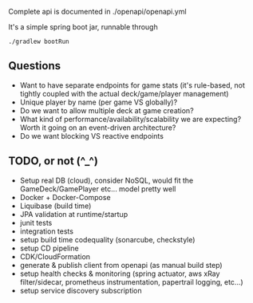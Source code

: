 Complete api is documented in ./openapi/openapi.yml

It's a simple spring boot jar, runnable through 
```
./gradlew bootRun
``` 

## Questions 
- Want to have separate endpoints for game stats (it's rule-based, not tightly coupled with the actual deck/game/player management)
- Unique player by name (per game VS globally)?
- Do we want to allow multiple deck at game creation?
- What kind of performance/availability/scalability we are expecting? Worth it going on an event-driven architecture?
- Do we want blocking VS reactive endpoints


## TODO, or not (^_^) 
- Setup real DB (cloud), consider NoSQL, would fit the GameDeck/GamePlayer etc... model pretty well
- Docker + Docker-Compose
- Liquibase (build time)
- JPA validation at runtime/startup
- junit tests
- integration tests
- setup build time codequality (sonarcube, checkstyle)
- setup CD pipeline
- CDK/CloudFormation
- generate & publish client from openapi (as manual build step) 
- setup health checks & monitoring (spring actuator, aws xRay filter/sidecar, prometheus instrumentation, papertrail logging, etc...)
- setup service discovery subscription
 